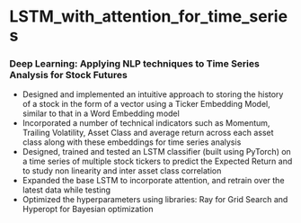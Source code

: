 # LSTM_with_attention_for_time_series

### Deep Learning: Applying NLP techniques to Time Series Analysis for Stock Futures 

- Designed and implemented an intuitive approach to storing the history of a stock in the form of a vector using a Ticker Embedding Model, similar to that in a Word Embedding model
- Incorporated a number of technical indicators such as Momentum, Trailing Volatility, Asset Class and average return across each asset class along with these embeddings for time series analysis
- Designed, trained and tested an LSTM classifier (built using PyTorch) on a time series of multiple stock tickers to predict the Expected Return and to study non linearity and inter asset class correlation
- Expanded the base LSTM to incorporate attention, and retrain over the latest data while testing
- Optimized the hyperparameters using libraries: Ray for Grid Search and Hyperopt for Bayesian optimization
